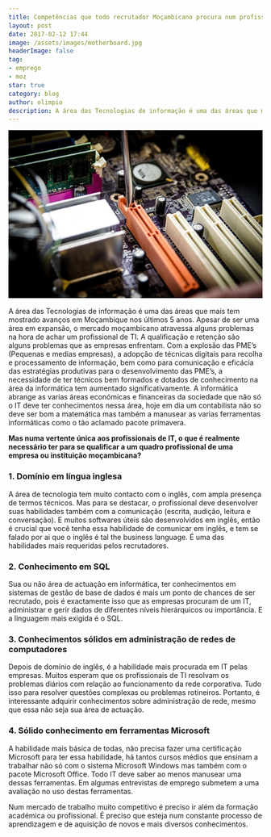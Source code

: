 ```yaml
---
title: Competências que todo recrutador Moçambicano procura num profissional de IT
layout: post
date: 2017-02-12 17:44
image: /assets/images/motherboard.jpg
headerImage: false
tag:
- emprego
- moz
star: true
category: blog
author: olimpio
description: A área das Tecnologias de informação é uma das áreas que mais tem mostrado avanços em Moçambique nos últimos 5 anos.
---
```


![Motherboard](/assets/images/motherboard.jpg)

A área das Tecnologias de informação é uma das áreas que mais tem mostrado avanços em Moçambique nos últimos 5 anos. Apesar de ser uma área em expansão, o mercado moçambicano atravessa alguns problemas na hora de achar um profissional de TI. A qualificação e retenção são alguns problemas que as empresas enfrentam. Com a explosão das PME’s (Pequenas e medias empresas), a adopção de técnicas digitais para recolha e processamento de informação, bem como para comunicação e eficácia das estratégias produtivas para o desenvolvimento das PME’s, a necessidade de ter técnicos bem formados e dotados de conhecimento na área da informática tem aumentado significativamente. A informática abrange as varias áreas económicas e financeiras da sociedade que não só o IT deve ter conhecimentos nessa área, hoje em dia um contabilista não so deve ser bom a matemática mas também a manusear as varias ferramentas informáticas como o tão aclamado pacote primavera.

**Mas numa vertente única aos profissionais de IT, o que é realmente necessário ter para se qualificar a um quadro profissional de uma empresa ou instituição moçambicana?**

### 1. Domínio em língua inglesa
A área de tecnologia tem muito contacto com o inglês, com ampla presença de termos técnicos. Mas para se destacar, o profissional deve desenvolver suas habilidades também com a comunicação (escrita, audição, leitura e conversação). E muitos softwares úteis são desenvolvidos em inglês, então é crucial que você tenha essa habilidade de comunicar em inglês, e tem se falado por ai que o inglês é tal the business language. É uma das habilidades mais requeridas pelos recrutadores.

### 2. Conhecimento em SQL
Sua ou não área de actuação em informática, ter conhecimentos em sistemas de gestão de base de dados é mais um ponto de chances de ser recrutado, pois é exactamente isso que as empresas procuram de um IT, administrar e gerir dados de diferentes níveis hierárquicos ou importância. E a linguagem mais exigida é o SQL.

### 3. Conhecimentos sólidos em administração de redes de computadores
Depois de domínio de inglês, é a habilidade mais procurada em IT pelas empresas. Muitos esperam que os profissionais de TI resolvam os problemas diários com relação ao funcionamento da rede corporativa. Tudo isso para resolver questões complexas ou problemas rotineiros. Portanto, é interessante adquirir conhecimentos sobre administração de rede, mesmo que essa não seja sua área de actuação.

### 4. Sólido conhecimento em ferramentas Microsoft
A habilidade mais básica de todas, não precisa fazer uma certificação Microsoft para ter essa habilidade, há tantos cursos médios que ensinam a trabalhar não só com o sistema Microsoft Windows mas também com o pacote Microsoft Office. Todo IT deve saber ao menos manusear uma dessas ferramentas. Em algumas entrevistas de emprego submetem a uma avaliação no uso destas ferramentas.

Num mercado de trabalho muito competitivo é preciso ir além da formação académica ou profissional. É preciso que esteja num constante processo de aprendizagem e de aquisição de novos e mais diversos conhecimentos.